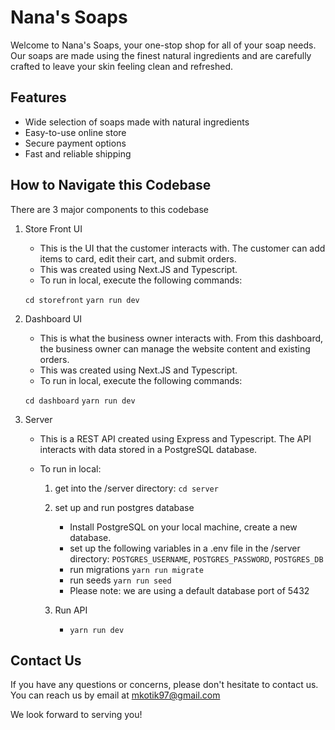 # Nana's Soaps

Welcome to Nana's Soaps, your one-stop shop for all of your soap needs. Our soaps are made using the finest natural ingredients and are carefully crafted to leave your skin feeling clean and refreshed.

## Features

- Wide selection of soaps made with natural ingredients
- Easy-to-use online store
- Secure payment options
- Fast and reliable shipping

## How to Navigate this Codebase

There are 3 major components to this codebase

1. Store Front UI

   - This is the UI that the customer interacts with. The customer can add items to card, edit their cart, and submit orders.
   - This was created using Next.JS and Typescript.
   - To run in local, execute the following commands:

   `cd storefront`
   `yarn run dev`

2. Dashboard UI

   - This is what the business owner interacts with. From this dashboard, the business owner can manage the website content and existing orders.
   - This was created using Next.JS and Typescript.
   - To run in local, execute the following commands:

   `cd dashboard`
   `yarn run dev`

3. Server

   - This is a REST API created using Express and Typescript. The API interacts with data stored in a PostgreSQL database.
   - To run in local:

     1. get into the /server directory: `cd server`

     2. set up and run postgres database

        - Install PostgreSQL on your local machine, create a new database.
        - set up the following variables in a .env file in the /server directory: `POSTGRES_USERNAME`, `POSTGRES_PASSWORD`, `POSTGRES_DB`
        - run migrations `yarn run migrate`
        - run seeds `yarn run seed`
        - Please note: we are using a default database port of 5432

     3. Run API

        - `yarn run dev`

## Contact Us

If you have any questions or concerns, please don't hesitate to contact us. You can reach us by email at mkotik97@gmail.com

We look forward to serving you!
